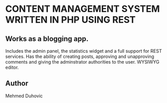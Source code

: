 # CONTENT MANAGEMENT SYSTEM WRITTEN IN PHP USING REST

##	Works as a blogging app.

Includes the admin panel, the statistics widget and a full support for REST services.
Has the ability of creating posts, approving and unapproving comments and giving the adminstrator authorities to the user.
WYSIWYG editor.


## Author

Mehmed Duhovic

